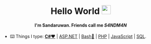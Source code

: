 <h1 align="center">Hello World <img src="https://media.giphy.com/media/RXJXrVNAOOCsTzBOU5/giphy.gif" width="29px" height="29px"></h1>
<h4 align="center">I'm Sandaruwan. Friends call me <i>S4NDM4N</i></h4>

*  :keyboard: Things I type: [**C#**:heart:](https://dotnet.microsoft.com/en-us/languages/csharp) | [ASP.NET](https://dotnet.microsoft.com/en-us/apps/aspnet) | [Bash:purple_heart:](https://en.wikipedia.org/wiki/Bash_(Unix_shell)) | [PHP](https://www.php.net/) | [JavaScript](https://www.javascript.com/) | [SQL](https://en.wikipedia.org/wiki/SQL).
<!--
**s4ndm4n82/s4ndm4n82** is a ✨ _special_ ✨ repository because its `README.md` (this file) appears on your GitHub profile.

Here are some ideas to get you started:

- 🔭 I’m currently working on ...
- 🌱 I’m currently learning ...
- 👯 I’m looking to collaborate on ...
- 🤔 I’m looking for help with ...
- 💬 Ask me about ...
- 📫 How to reach me: ...
- 😄 Pronouns: ...
- ⚡ Fun fact: ...
-->
